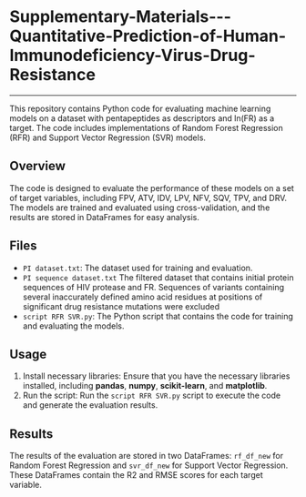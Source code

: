 # Supplementary-Materials---Quantitative-Prediction-of-Human-Immunodeficiency-Virus-Drug-Resistance
--------
This repository contains Python code for evaluating machine learning models on a dataset with pentapeptides as descriptors and ln(FR) as a target. The code includes implementations of Random Forest Regression (RFR) and Support Vector Regression (SVR) models.

## Overview
The code is designed to evaluate the performance of these models on a set of target variables, including FPV, ATV, IDV, LPV, NFV, SQV, TPV, and DRV. The models are trained and evaluated using cross-validation, and the results are stored in DataFrames for easy analysis.

## Files
- `PI dataset.txt`: The dataset used for training and evaluation.
- `PI sequence dataset.txt` The filtered dataset that contains initial protein sequences of HIV protease and FR. Sequences of variants containing several inaccurately defined amino acid residues at positions of significant drug resistance mutations were excluded
- `script RFR SVR.py`: The  Python script that contains the code for training and evaluating the models.

## Usage
1. Install necessary libraries: Ensure that you have the necessary libraries installed, including **pandas**, **numpy**, **scikit-learn**, and **matplotlib**.
2. Run the script: Run the `script RFR SVR.py` script to execute the code and generate the evaluation results.

## Results
The results of the evaluation are stored in two DataFrames: `rf_df_new` for Random Forest Regression and `svr_df_new` for Support Vector Regression. These DataFrames contain the R2 and RMSE scores for each target variable.
